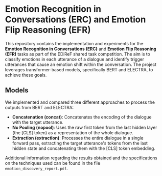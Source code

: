 # Emotion Recognition in Conversations (ERC) and Emotion Flip Reasoning (EFR)

This repository contains the implementation and experiments for the **Emotion Recognition in Conversations (ERC)** and **Emotion Flip Reasoning (EFR)** tasks as part of the EDiReF shared task competition. The aim is to classify emotions in each utterance of a dialogue and identify trigger utterances that cause an emotion shift within the conversation. The project leverages transformer-based models, specifically BERT and ELECTRA, to achieve these goals.

## Models

We implemented and compared three different approaches to process the outputs from BERT and ELECTRA:

- **Concatenation (concat)**: Concatenates the encoding of the dialogue with the target utterance.
- **No Pooling (nopool)**: Uses the raw first token from the last hidden layer (the [CLS] token) as a representation of the whole dialogue.
- **Extraction (extraction)**: Processes the entire dialogue in a single forward pass, extracting the target utterance's tokens from the last hidden state and concatenating them with the [CLS] token embedding.

Additional information regarding the results obtained and the specifications on the techniques used can be found in the file `emotion_discovery_report.pdf`.
